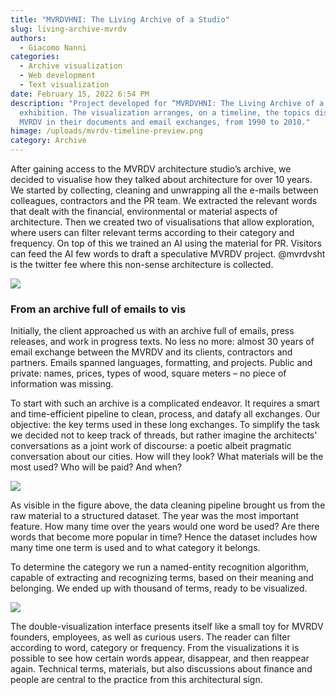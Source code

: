 ```yaml
---
title: "MVRDVHNI: The Living Archive of a Studio"
slug: living-archive-mvrdv
authors:
  - Giacomo Nanni
categories:
  - Archive visualization
  - Web development
  - Text visualization
date: February 15, 2022 6:54 PM
description: "Project developed for “MVRDVHNI: The Living Archive of a Studio”
  exhibition. The visualization arranges, on a timeline, the topics discussed by
  MVRDV in their documents and email exchanges, from 1990 to 2010."
himage: /uploads/mvrdv-timeline-preview.png
category: Archive
---
```

After gaining access to the MVRDV architecture studio’s archive, we decided to visualise how they talked about architecture for over 10 years. We started by collecting, cleaning and unwrapping all the e-mails between colleagues, contractors and the PR team. We extracted the relevant words that dealt with the financial, environmental or material aspects of architecture. Then we created two of visualisations that allow exploration, where users can filter relevant terms according to their category and frequency.
On top of this we trained an AI using the material for PR. Visitors can feed the AI few words to draft a speculative MVRDV project. @mvrdvsht is the twitter fee where this non-sense architecture is collected.



![](/uploads/mvrdv-timeline-filtered.png)



### From an archive full of emails to vis

Initially, the client approached us with an archive full of emails, press releases, and work in progress texts. No less no more: almost 30 years of email exchange between the MVRDV and its clients, contractors and partners. Emails spanned languages, formatting, and projects. Public and private: names, prices, types of wood, square meters – no piece of information was missing.

To start with such an archive is a complicated endeavor. It requires a smart and time-efficient pipeline to clean, process, and datafy all exchanges. Our objective: the key terms used in these long exchanges. To simplify the task we decided not to keep track of threads, but rather imagine the architects' conversations as a joint work of discourse: a poetic albeit pragmatic conversation about our cities. How will they look? What materials will be the most used? Who will be paid? And when?

![](/uploads/mvrdv-data-structure.png)

As visible in the figure above, the data cleaning pipeline brought us from the raw material to a structured dataset. The year was the most important feature. How many time over the years would one word be used? Are there words that become more popular in time? Hence the dataset includes how many time one term is used and to what category it belongs.

To determine the category we run a named-entity recognition algorithm, capable of extracting and recognizing terms, based on their meaning and belonging. We ended up with thousand of terms, ready to be visualized.

![](/uploads/mvrdv-timeline-filter.png)

The double-visualization interface presents itself like a small toy for MVRDV founders, employees, as well as curious users. The reader can filter according to word, category or frequency. From the visualizations it is possible to see how certain words appear, disappear, and then reappear again. Technical terms, materials, but also discussions about finance and people are central to the practice from this architectural sign.